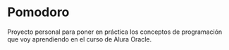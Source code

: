 # Pomodoro

Proyecto personal para poner en práctica los conceptos de programación que voy aprendiendo en el curso de Alura Oracle.